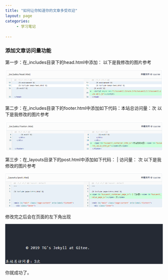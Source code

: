 ```yaml
---
title: "如何让你知道你的文章多受欢迎"
layout: page
categories:
     - 学习笔记

---
```

### 添加文章访问量功能
第一步：在_includes目录下的head.html中添加：<script async src="//busuanzi.ibruce.info/busuanzi/2.3/busuanzi.pure.mini.js"></script>
以下是我修改的图片参考

![](/assets/images/traffichead.png)

第二步：在_includes目录下的footer.html中添加如下代码：<span id="busuanzi_container_site_pv">本站总访问量：<span id="busuanzi_value_site_pv"></span>次</span>
以下是我修改的图片参考

![](/assets/images/trafficfooter.png)

第三步：在_layouts目录下的post.html中添加如下代码：<span id="busuanzi_container_page_pv"> | 访问量：<span id="busuanzi_value_page_pv"></span> 次</span>
以下是我修改的图片参考

![](/assets/images/trafficpost.png)

修改完之后会在页面的左下角出现

![](/assets/images/trafficeffect.png)

你就成功了。